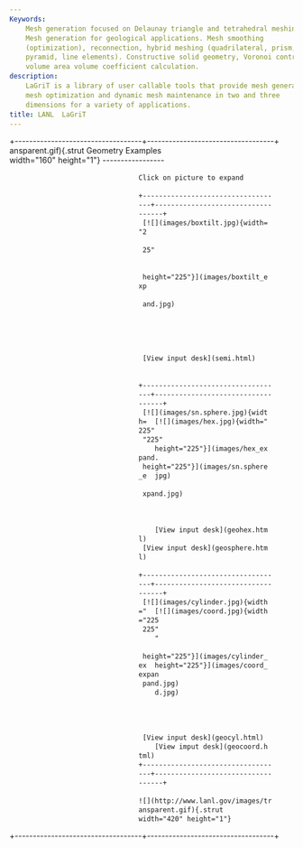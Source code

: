```yaml
---
Keywords: 
    Mesh generation focused on Delaunay triangle and tetrahedral meshing.
    Mesh generation for geological applications. Mesh smoothing
    (optimization), reconnection, hybrid meshing (quadrilateral, prism,
    pyramid, line elements). Constructive solid geometry, Voronoi control
    volume area volume coefficient calculation.
description: 
    LaGriT is a library of user callable tools that provide mesh generation,
    mesh optimization and dynamic mesh maintenance in two and three
    dimensions for a variety of applications.
title: LANL  LaGriT 
---
```


<div id="content-org">

+-----------------------------------+-----------------------------------+
 ansparent.gif){.strut              Geometry Examples                 
 width="160" height="1"}            -----------------                 

                                    Click on picture to expand        

                                    +-------------------------------- 
                                    ---+----------------------------- 
                                    ------+                           
                                     [![](images/boxtilt.jpg){width= 
                                    "2                               

                                     25"                             


                                     height="225"}](images/boxtilt_e 
                                    xp                               

                                     and.jpg)                        





                                     [View input desk](semi.html)    


                                    +-------------------------------- 
                                    ---+----------------------------- 
                                    ------+                           
                                     [![](images/sn.sphere.jpg){widt 
                                    h=  [![](images/hex.jpg){width=" 
                                    225"                             
                                     "225"                           
                                        height="225"}](images/hex_ex 
                                    pand.                            
                                     height="225"}](images/sn.sphere 
                                    _e  jpg)                         

                                     xpand.jpg)                      



                                        [View input desk](geohex.htm 
                                    l)                               
                                     [View input desk](geosphere.htm 
                                    l)                               

                                    +-------------------------------- 
                                    ---+----------------------------- 
                                    ------+                           
                                     [![](images/cylinder.jpg){width 
                                    ="  [![](images/coord.jpg){width 
                                    ="225                            
                                     225"                            
                                        "                            

                                     height="225"}](images/cylinder_ 
                                    ex  height="225"}](images/coord_ 
                                    expan                            
                                     pand.jpg)                       
                                        d.jpg)                       




                                     [View input desk](geocyl.html)  
                                        [View imput desk](geocoord.h 
                                    tml)                             
                                    +-------------------------------- 
                                    ---+----------------------------- 
                                    ------+                           

                                    ![](http://www.lanl.gov/images/tr 
                                    ansparent.gif){.strut             
                                    width="420" height="1"}           
+-----------------------------------+-----------------------------------+

</div>
